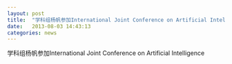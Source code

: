 ```yaml
---
layout: post
title:  "学科组杨帆参加International Joint Conference on Artificial Intelligence"
date:   2013-08-03 14:43:13
categories: news
---
```


学科组杨帆参加International Joint Conference on Artificial Intelligence
